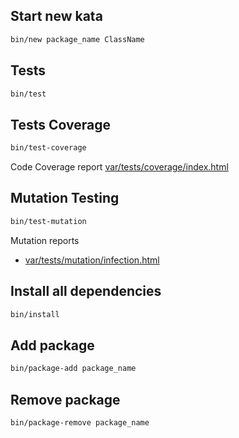 Start new kata
--------------

```sh
bin/new package_name ClassName
```

Tests
-----

```sh
bin/test
```


Tests Coverage
--------------

```sh
bin/test-coverage
```

Code Coverage report [var/tests/coverage/index.html](var/tests/coverage/index.html)


Mutation Testing
----------------

```sh
bin/test-mutation
```

Mutation reports

* [var/tests/mutation/infection.html](var/tests/mutation/infection.html)


Install all dependencies
------------------------

```sh
bin/install
```


Add package
-----------

```sh
bin/package-add package_name
```


Remove package
--------------

```sh
bin/package-remove package_name
```
